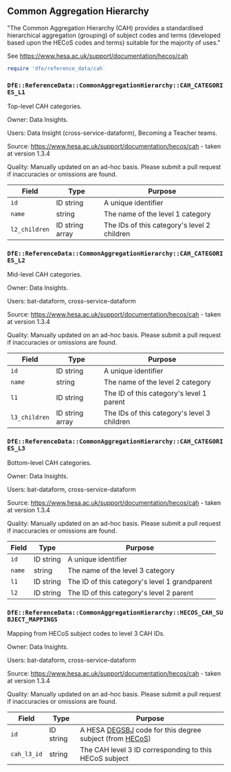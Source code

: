 ## Common Aggregation Hierarchy

"The Common Aggregation Hierarchy (CAH) provides a standardised hierarchical aggregation (grouping) of subject codes and terms (developed based upon the HECoS codes and terms) suitable for the majority of uses."

See https://www.hesa.ac.uk/support/documentation/hecos/cah

```ruby
require 'dfe/reference_data/cah`
```

### `DfE::ReferenceData::CommonAggregationHierarchy::CAH_CATEGORIES_L1`

Top-level CAH categories.

Owner: Data Insights.

Users: Data Insight (cross-service-dataform), Becoming a Teacher teams.

Source: https://www.hesa.ac.uk/support/documentation/hecos/cah - taken at version 1.3.4

Quality: Manually updated on an ad-hoc basis. Please submit a pull request if inaccuracies or omissions are found.

| Field | Type | Purpose |
|---|---|---|
| `id` | ID string | A unique identifier |
| `name` | string | The name of the level 1 category |
| `l2_children` | ID string array | The IDs of this category's level 2 children |

### `DfE::ReferenceData::CommonAggregationHierarchy::CAH_CATEGORIES_L2`

Mid-level CAH categories.

Owner: Data Insights.

Users: bat-dataform, cross-service-dataform

Source: https://www.hesa.ac.uk/support/documentation/hecos/cah - taken at version 1.3.4

Quality: Manually updated on an ad-hoc basis. Please submit a pull request if inaccuracies or omissions are found.

| Field | Type | Purpose |
|---|---|---|
| `id` | ID string | A unique identifier |
| `name` | string | The name of the level 2 category |
| `l1` | ID string | The ID of this category's level 1 parent |
| `l3_children` | ID string array | The IDs of this category's level 3 children |

### `DfE::ReferenceData::CommonAggregationHierarchy::CAH_CATEGORIES_L3`

Bottom-level CAH categories.

Owner: Data Insights.

Users: bat-dataform, cross-service-dataform

Source: https://www.hesa.ac.uk/support/documentation/hecos/cah - taken at version 1.3.4

Quality: Manually updated on an ad-hoc basis. Please submit a pull request if inaccuracies or omissions are found.

| Field | Type | Purpose |
|---|---|---|
| `id` | ID string | A unique identifier |
| `name` | string | The name of the level 3 category |
| `l1` | ID string | The ID of this category's level 1 grandparent |
| `l2` | ID string | The ID of this category's level 2 parent |

### `DfE::ReferenceData::CommonAggregationHierarchy::HECOS_CAH_SUBJECT_MAPPINGS`

Mapping from HECoS subject codes to level 3 CAH IDs.

Owner: Data Insights.

Users: bat-dataform, cross-service-dataform

Source: https://www.hesa.ac.uk/support/documentation/hecos/cah - taken at version 1.3.4

Quality: Manually updated on an ad-hoc basis. Please submit a pull request if inaccuracies or omissions are found.

| Field | Type | Purpose |
|---|---|---|
| `id` | ID string | A HESA [DEGSBJ](https://www.hesa.ac.uk/collection/c22053/e/degsbj) code for this degree subject (from [HECoS](https://www.hesa.ac.uk/support/documentation/hecos)) |
| `cah_l3_id` | string | The CAH level 3 ID corresponding to this HECoS subject |
